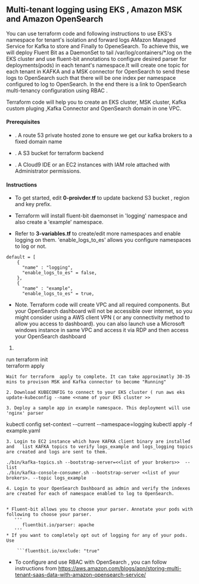 ## Multi-tenant logging using EKS , Amazon MSK and  Amazon OpenSearch

You can use terraform code and following instructions to use EKS's namespace for tenant's isolation and forward logs AMazon Managed Service for Kafka to store and Finally to OpeneSearch. To achieve this, we will deploy Fluent Bit as a DaemonSet to tail /var/log/containers/*.log on the EKS cluster and use fluent-bit annotations to configure desired parser for deployments(pods) in each tenant's namespace.It will create one topic for each tenant in KAFKA and a MSK connector for OpenSearch to send these logs to OpenSearch such that there will be one index per namespace configured to log to OpenSearch. In the end there is a link to OpenSearch multi-tenancy configuration using RBAC .

Terraform code will help you to create an EKS cluster, MSK cluster, Kafka custom pluging ,Kafka Connector  and OpenSearch domain in one VPC.

#### Prerequisites

* . A route 53 private hosted zone to ensure we get our kafka brokers to a fixed domain name

* . A S3 bucket for terraform backend

* . A Cloud9 IDE or an EC2 instances with IAM role attached with Administrator permissions.

#### Instructions

* To get started, edit **0-proivder.tf** to update backend S3 bucket , region and key prefix.

* Terraform will install fluent-bit daemonset in 'logging' namespace and also create a 'example' namespace.

* Refer to **3-variables.tf** to create/edit more namespaces and enable logging on them. 'enable_logs_to_es' allows you configure namespaces to log or not.
```
default = [
    {
      "name" : "logging",
      "enable_logs_to_es" = false,
    },
    {
      "name" : "example",
      "enable_logs_to_es" = true,
```
* Note. Terraform code will create VPC and all required components. But your OpenSearch dashboard will not be accessible over internet, so you might consider using a AWS client VPN ( or any connectivity method to allow you access to dashboard). you can also launch use a Microsoft windows instance in same VPC and access it via RDP and then access your OpenSearch dashboard 

1. ```cd terraform
 
 run terraform init  
 terraform apply 
 ```
Wait for terraform  apply to complete. It can take approximatly 30-35 mins to provison MSK and Kafka connector to become "Running" 

2. Download KUBECONFIG to connect to your EKS cluster ( run aws eks update-kubeconfig --name <<name of your EKS cluster >>

3. Deploy a sample app in example namespace. This deployment will use 'nginx' parser

```
kubectl config set-context --current --namespace=logging
kubectl apply -f example.yaml
```
3. Login to EC2 instance which have KAFKA client binary are installed and   list KAFKA topics to verify logs_example and logs_logging topics are created and logs are sent to them.
 
./bin/kafka-topics.sh --bootstrap-server=<<list of your brokers>>  --list
./bin/kafka-console-consumer.sh --bootstrap-server <<list of your brokers>. --topic logs_example    

4. Login to your OpenSearch Dashboard as admin and verify the indexes are created for each of namespace enabled to log to OpenSearch. 


* Fluent-bit allows you to choose your parser. Annotate your pods with following to choose your parser.
   '''
      fluentbit.io/parser: apache
   '''
* If you want to completely opt out of logging for any of your pods. Use

	```fluentbit.io/exclude: "true"
```
* To configure and use RBAC with OpenSearch , you can follow instructions from https://aws.amazon.com/blogs/apn/storing-multi-tenant-saas-data-with-amazon-opensearch-service/

